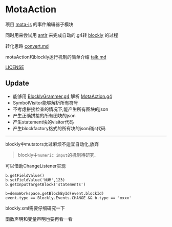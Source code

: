 # MotaAction
项目 [mota-js](https://github.com/ckcz123/mota-js) 的事件编辑器子模块

同时用来尝试用 [antlr](https://github.com/antlr/antlr4) 来完成自动的.g4转 [blockly](https://github.com/google/blockly) 的过程

转化思路 [convert.md](./convert.md)

motaAction和blockly运行机制的简单介绍 [talk.md](./talk.md)

[LICENSE](./NOTICE.md)

## Update
+ 能够用 [BlocklyGrammer.g4](./BlocklyGrammer.g4) 解析 [MotaAction.g4](./MotaAction.g4)
+ SymbolVisitor能够解析所有符号
+ 不考虑拼接检查的情况下,能产生所有图块的json
+ 产生正确拼接的所有图块的json
+ 产生statement块的visitor代码
+ 产生blockfactory格式的所有块的json和js代码


- - -

blockly中mutators太过麻烦不适宜自动化,放弃

> blockly中`numeric imput`的机制待研究.

可以借助ChangeListener实现
```
b.getFieldValue()
b.setFieldValue('NUM',123)
b.getInputTargetBlock('statements')

b=demoWorkspace.getBlockById(event.blockId)
event.type == Blockly.Events.CHANGE && b.type == 'xxxx'
```
blockly.xml需要仔细研究一下

函数声明和变量声明也要再看一看